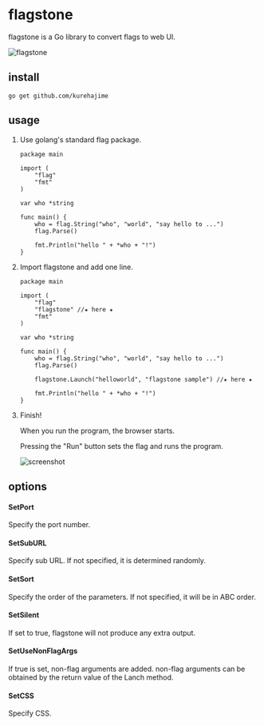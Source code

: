 # flagstone

flagstone is a Go library to convert flags to web UI.

![flagstone](https://user-images.githubusercontent.com/4569916/74206771-2831b700-4cc0-11ea-87fc-e88c9b23261c.png) 

## install 

```
go get github.com/kurehajime
```

## usage

1. Use golang's standard flag package.


    ```
    package main

    import (
        "flag"
        "fmt"
    )

    var who *string

    func main() {
        who = flag.String("who", "world", "say hello to ...")
        flag.Parse()

        fmt.Println("hello " + *who + "!")
    }
    ```

1. Import flagstone and add one line.

    ```
    package main

    import (
        "flag"
        "flagstone" //★ here ★
        "fmt"
    )

    var who *string

    func main() {
        who = flag.String("who", "world", "say hello to ...")
        flag.Parse()

        flagstone.Launch("helloworld", "flagstone sample") //★ here ★

        fmt.Println("hello " + *who + "!")
    }

    ```

1. Finish!

    When you run the program, the browser starts.

    Pressing the "Run" button sets the flag and runs the program.


    ![screenshot](https://user-images.githubusercontent.com/4569916/74208613-ac3b6d00-4cc7-11ea-9f3c-e686874f2e38.png)

## options

#### SetPort

Specify the port number.

#### SetSubURL


Specify sub URL.
If not specified, it is determined randomly.


#### SetSort

Specify the order of the parameters.
If not specified, it will be in ABC order.

#### SetSilent

If set to true, flagstone will not produce any extra output.

#### SetUseNonFlagArgs

If true is set, non-flag arguments are added.
non-flag arguments can be obtained by the return value of the Lanch method.

#### SetCSS

Specify CSS.
